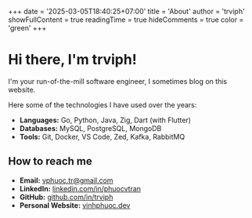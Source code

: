 +++
date = '2025-03-05T18:40:25+07:00'
title = 'About'
author = 'trviph'
showFullContent = true
readingTime = true
hideComments = true
color = 'green'
+++

# Hi there, I'm trviph!

I'm your run-of-the-mill software engineer, I sometimes blog on this website.

Here some of the technologies I have used over the years:

- **Languages:** Go, Python, Java, Zig, Dart (with Flutter)
- **Databases:** MySQL, PostgreSQL, MongoDB
- **Tools:** Git, Docker, VS Code, Zed, Kafka, RabbitMQ

## How to reach me

- **Email:** vphuoc.tr@gmail.com
- **LinkedIn:** [linkedin.com/in/phuocvtran](https://linkedin.com/in/phuocvtran)
- **GitHub:** [github.com/in/trviph](https://github.com/trviph)
- **Personal Website:** [vinhphuoc.dev](https://vinhphuoc.dev)
